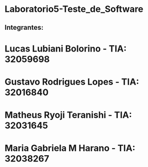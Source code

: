 # Laboratorio5-Teste_de_Software

## Integrantes:

# Lucas Lubiani Bolorino - TIA: 32059698
#
# Gustavo Rodrigues Lopes - TIA: 32016840
#
# Matheus Ryoji Teranishi - TIA: 32031645
#
# Maria Gabriela M Harano - TIA: 32038267

